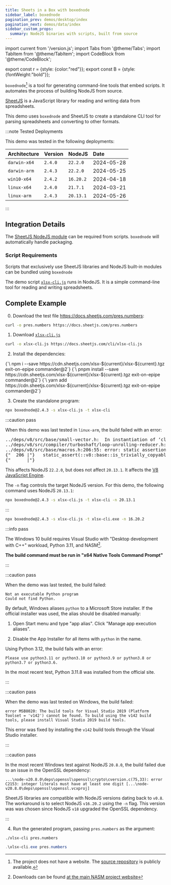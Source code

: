 ```yaml
---
title: Sheets in a Box with boxednode
sidebar_label: boxednode
pagination_prev: demos/desktop/index
pagination_next: demos/data/index
sidebar_custom_props:
  summary: NodeJS binaries with scripts, built from source
---
```


import current from '/version.js';
import Tabs from '@theme/Tabs';
import TabItem from '@theme/TabItem';
import CodeBlock from '@theme/CodeBlock';

export const r = {style: {color:"red"}};
export const B = {style: {fontWeight:"bold"}};

`boxednode`[^1] is a tool for generating command-line tools that embed scripts.
It automates the process of building NodeJS from source.

[SheetJS](https://sheetjs.com) is a JavaScript library for reading and writing
data from spreadsheets.

This demo uses `boxednode` and SheetJS to create a standalone CLI tool for
parsing spreadsheets and converting to other formats.

:::note Tested Deployments

This demo was tested in the following deployments:

| Architecture | Version | NodeJS    | Date       |
|:-------------|:--------|:----------|:-----------|
| `darwin-x64` | `2.4.0` | `22.2.0`  | 2024-05-28 |
| `darwin-arm` | `2.4.3` | `22.2.0`  | 2024-05-25 |
| `win10-x64`  | `2.4.2` | `16.20.2` | 2024-04-18 |
| `linux-x64`  | `2.4.0` | `21.7.1`  | 2024-03-21 |
| `linux-arm`  | `2.4.3` | `20.13.1` | 2024-05-26 |

:::

## Integration Details

The [SheetJS NodeJS module](/docs/getting-started/installation/nodejs) can be
required from scripts. `boxednode` will automatically handle packaging.

### Script Requirements

Scripts that exclusively use SheetJS libraries and NodeJS built-in modules can
be bundled using `boxednode`

The demo script [`xlsx-cli.js`](pathname:///cli/xlsx-cli.js) runs in NodeJS. It
is a simple command-line tool for reading and writing spreadsheets.

## Complete Example

0) Download the test file https://docs.sheetjs.com/pres.numbers:

```bash
curl -o pres.numbers https://docs.sheetjs.com/pres.numbers
```

1) Download [`xlsx-cli.js`](pathname:///cli/xlsx-cli.js)

```bash
curl -o xlsx-cli.js https://docs.sheetjs.com/cli/xlsx-cli.js
```

2) Install the dependencies:

<Tabs groupId="pm">
  <TabItem value="npm" label="npm">
<CodeBlock language="bash">{`\
npm i --save https://cdn.sheetjs.com/xlsx-${current}/xlsx-${current}.tgz exit-on-epipe commander@2`}
</CodeBlock>
  </TabItem>
  <TabItem value="pnpm" label="pnpm">
<CodeBlock language="bash">{`\
pnpm install --save https://cdn.sheetjs.com/xlsx-${current}/xlsx-${current}.tgz exit-on-epipe commander@2`}
</CodeBlock>
  </TabItem>
  <TabItem value="yarn" label="Yarn" default>
<CodeBlock language="bash">{`\
yarn add https://cdn.sheetjs.com/xlsx-${current}/xlsx-${current}.tgz exit-on-epipe commander@2`}
</CodeBlock>
  </TabItem>
</Tabs>

3) Create the standalone program:

<Tabs groupId="os">
  <TabItem value="unix" label="Linux/MacOS">

```bash
npx boxednode@2.4.3 -s xlsx-cli.js -t xlsx-cli
```

:::caution pass

When this demo was last tested in `linux-arm`, the build failed with an error:

<pre>
../deps/v8/src/base/small-vector.h:  In instantiation of <span {...B}>‘class v8::base::SmallVector&lt;std::pair&lt;const v8::internal::compiler::turboshaft::PhiOp*, const v8::internal::compiler::turboshaft::OpIndex&gt;, 16&gt;’</span>:
<span {...B}>../deps/v8/src/compiler/turboshaft/loop-unrolling-reducer.h:444:11:</span>   required from here
<span {...B}>../deps/v8/src/base/macros.h:206:55:</span> <span style={{...r.style,...B.style}}>error:</span> static assertion failed: T should be trivially copyable
{"  206 |"}   static_assert(::v8::base::is_trivially_copyable&lt;T&gt;::<span style={{...r.style,...B.style}}>value</span>, \\
{"      |"}                                                       ^~~~~
</pre>

This affects NodeJS `22.2.0`, but does not affect `20.13.1`. It affects the
[V8 JavaScript Engine](/docs/demos/engines/v8#build-v8).

The `-n` flag controls the target NodeJS version. For this demo, the following
command uses NodeJS `20.13.1`:

```bash
npx boxednode@2.4.3 -s xlsx-cli.js -t xlsx-cli -n 20.13.1
```

:::

  </TabItem>
  <TabItem value="win" label="Windows">

```bash
npx boxednode@2.4.3 -s xlsx-cli.js -t xlsx-cli.exe -n 16.20.2
```

:::info pass

The Windows 10 build requires Visual Studio with "Desktop development with C++"
workload, Python 3.11, and NASM[^2].

**The build command must be run in "x64 Native Tools Command Prompt"**

:::

:::caution pass

When the demo was last tested, the build failed:

```
Not an executable Python program
Could not find Python.
```

By default, Windows aliases `python` to a Microsoft Store installer. If the
official installer was used, the alias should be disabled manually:

1) Open Start menu and type "app alias". Click "Manage app execution aliases".

2) Disable the App Installer for all items with `python` in the name.

Using Python 3.12, the build fails with an error:

```
Please use python3.11 or python3.10 or python3.9 or python3.8 or python3.7 or python3.6.
```

In the most recent test, Python 3.11.8 was installed from the official site.

:::

:::caution pass

When the demo was last tested on Windows, the build failed:

```
error MSB8020: The build tools for Visual Studio 2019 (Platform Toolset = 'v142') cannot be found. To build using the v142 build tools, please install Visual Studio 2019 build tools.
```

This error was fixed by installing the `v142` build tools through the Visual
Studio installer.

:::

:::caution pass

In the most recent Windows test against NodeJS `20.8.0`, the build failed due
to an issue in the OpenSSL dependency:

```
...\node-v20.8.0\deps\openssl\openssl\crypto\cversion.c(75,33): error C2153: integer literals must have at least one digit [...\node-v20.8.0\deps\openssl\openssl.vcxproj]
```

SheetJS libraries are compatible with NodeJS versions dating back to `v0.8`. The
workaround is to select NodeJS `v16.20.2` using the `-n` flag. This version was
was chosen since NodeJS `v18` upgraded the OpenSSL dependency.

:::

  </TabItem>
</Tabs>

4) Run the generated program, passing `pres.numbers` as the argument:

<Tabs groupId="os">
  <TabItem value="unix" label="Linux/MacOS">

```bash
./xlsx-cli pres.numbers
```

  </TabItem>
  <TabItem value="win" label="Windows">

```powershell
.\xlsx-cli.exe pres.numbers
```

  </TabItem>
</Tabs>

[^1]: The project does not have a website. The [source repository](https://github.com/mongodb-js/boxednode) is publicly available.
[^2]: Downloads can be found [at the main NASM project website](https://www.nasm.us/)
